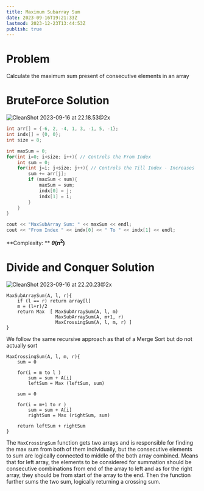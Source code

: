 ```yaml
---
title: Maximum Subarray Sum
date: 2023-09-16T19:21:33Z
lastmod: 2023-12-23T13:44:53Z
publish: true
---
```


# Problem

Calculate the maximum sum present of consecutive elements in an array

# BruteForce Solution

​![CleanShot 2023-09-16 at 22.18.53@2x](Maximum%20Subarray%20Sum.png)​

```cpp
int arr[] = {-6, 2, -4, 1, 3, -1, 5, -1};
int indx[] = {0, 0};
int size = 8;

int maxSum = 0;
for(int i=0; i<size; i++){ // Controls the From Index
	int sum = 0;
	for(int j=i; j<size; j++){ // Controls the Till Index - Increases
		sum += arr[j];
		if (maxSum < sum){
			maxSum = sum;
			indx[0] = j;
			indx[1] = i;
		}
	}
}

cout << "MaxSubArray Sum: " << maxSum << endl;
cout << "From Index " << indx[0] << " To " << indx[1] << endl;
```

**Complexity: ** **$\theta(n^2)$**

# Divide and Conquer Solution

​![CleanShot 2023-09-16 at 22.20.23@2x](Maximum%20Subarray%20Sum-1.png)​

```
MaxSubArraySum(A, l, r){
	if (l == r) return array[l]
	m = (l+r)/2
	return Max  [ MaxSubArraySum(A, l, m)
				  MaxSubArraySum(A, m+1, r)
				  MaxCrossingSum(A, l, m, r) ]
}
```

We follow the same recursive approach as that of a Merge Sort but do not actually sort

```
MaxCrossingSum(A, l, m, r){
	sum = 0

	for(i = m to l )
		sum = sum + A[i]
		leftSum = Max (leftSum, sum)

	sum = 0

	for(i = m+1 to r )
		sum = sum + A[i]
		rightSum = Max (rightSum, sum)

	return leftSum + rightSum
}
```

The `MaxCrossingSum`​​​ function gets two arrays and is responsible for finding the max sum from both of them individually, but the consecutive elements to sum are logically connected to middle of the both array combined. Means that for left array, the elements to be considered for summation should be consecutive combinations from end of the array to left and as for the right array, they should be from start of the array to the end. Then the function further sums the two sum, logically returning a crossing sum.
